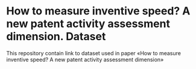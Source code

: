 # How to measure inventive speed? A new patent activity assessment dimension. Dataset
This repository contain link to dataset used in paper «How to measure inventive speed? A new patent activity assessment dimension»
